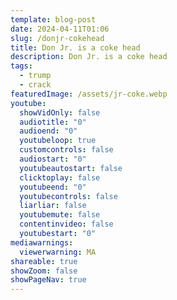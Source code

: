 ```yaml
---
template: blog-post
date: 2024-04-11T01:06
slug: /donjr-cokehead
title: Don Jr. is a coke head
description: Don Jr. is a coke head
tags:
  - trump
  - crack
featuredImage: /assets/jr-coke.webp
youtube:
  showVidOnly: false
  audiotitle: "0"
  audioend: "0"
  youtubeloop: true
  customcontrols: false
  audiostart: "0"
  youtubeautostart: false
  clicktoplay: false
  youtubeend: "0"
  youtubecontrols: false
  liarliar: false
  youtubemute: false
  contentinvideo: false
  youtubestart: "0"
mediawarnings:
  viewerwarning: MA
shareable: true
showZoom: false
showPageNav: true
---
```

